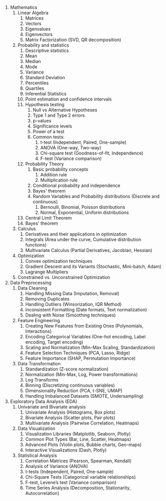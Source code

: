 1. Mathematics
    1. Linear Algebra
       1. Matrices
       2. Vectors
       3. Eigenvalues
       4. Eigenvectors
       5. Matrix Factorization (SVD, QR decomposition)
    2. Probability and statistics
       1. Descriptive statistics
         1. Mean
         2. Median
         3. Mode
         4. Variance
         5. Standard Deviation
         6. Percentiles
         7. Quartiles
       2. Inferential Statistics
         1. Point estimation and confidence intervals
         2. Hypothesis testing
            1. Null vs Alternative Hypotheses
            2. Type 1 and Type 2 errors
            3. p-values
            4. Significance levels
            5. Power of a test
            6. Common tests:
               1. t-test (Independent, Paired, One-sample)
               2. ANOVA (One-way, Two-way)
               3. Chi-square test (Goodness-of-fit, Independence)
               4. F-test (Variance comparison)
       3. Probability Theory
          1. Basic probability concepts
             1. Addition rule
             2. Multiplication rule
          2. Conditional probability and independence
          3. Bayes' theorem
          4. Random Variables and Probability distributions (Discrete and continuous)
             1. Bernoulli, Binomial, Poisson distributions
             2. Normal, Exponential, Uniform distributions
       4. Central Limit Theorem
       5. Bayes' theorem
    3. Calculus
       1. Derivatives and their applications in optimization
       2. Integrals (Area under the curve, Cumulative distribution functions)
       3. Multivariate Calculus (Partial Derivatives, Jacobian, Hessian)
    4. Optimization
       1. Convex optimization techniques
       2. Gradient Descent and its Variants (Stochastic, Mini-batch, Adam)
       3. Lagrange Multipliers
     4. Constrained vs. Unconstrained Optimization
2. Data Preprocessing
      1. Data Cleaning
         1. Handling Missing Data (Imputation, Removal)
         2. Removing Duplicates
         3. Handling Outliers (Winsorization, IQR Method)
         4. Inconsistent Formatting (Date formats, Text normalization)
         5. Dealing with Noise (Smoothing techniques)
      2. Feature Engineering
         1. Creating New Features from Existing Ones (Polynomials, Interactions)
         2. Encoding Categorical Variables (One-hot encoding, Label encoding, Target encoding)
         3. Scaling and Normalization (Min-Max Scaling, Standardization)
         4. Feature Selection Techniques (PCA, Lasso, Ridge)
         5. Feature Importance (SHAP, Permutation Importance)
      3. Data Transformation
         1. Standardization (Z-score normalization)
         2. Normalization (Min-Max, Log, Power transformations)
         3. Log Transforms
         4. Binning (Discretizing continuous variables)
         5. Dimensionality Reduction (PCA, t-SNE, UMAP)
         6. Handling Imbalanced Datasets (SMOTE, Undersampling)
3. Exploratory Data Analysis (EDA)
      1. Univariate and Bivariate analysis
         1. Univariate Analysis (Histograms, Box plots)
         2. Bivariate Analysis (Scatter plots, Pair plots)
         3. Multivariate Analysis (Pairwise Correlation, Heatmaps)
      2. Data Visualization
         1. Visualization Libraries (Matplotlib, Seaborn, Plotly)
         2. Common Plot Types (Bar, Line, Scatter, Heatmaps)
         3. Advanced Plots (Violin plots, Bubble charts, Geo-maps)
         4. Interactive Visualizations (Dash, Plotly)
      3. Statistical Analysis
         1. Correlation Matrices (Pearson, Spearman, Kendall)
         2. Analysis of Variance (ANOVA)
         3. t-tests (Independent, Paired, One-sample)
         4. Chi-Square Tests (Categorical variable relationships)
         5. F-test, Levene’s test (Variance comparison)
         6. Time Series Analysis (Decomposition, Stationarity, Autocorrelation)
